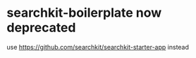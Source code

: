 # searchkit-boilerplate now deprecated
use https://github.com/searchkit/searchkit-starter-app instead
